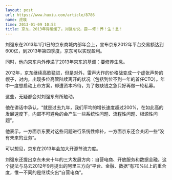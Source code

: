 ```yaml
---
layout: post
url: https://www.huxiu.com/article/8786
name: 虎嗅
time: 2013-01-09 10:53
title: 京东，2013年得缓缓了。刘强东说，要——修！养！生！息！
---
```

刘强东在2013年1月1日的京东商城内部年会上，宣布京东2012年平台交易额达到600亿，到2013年第四季度，京东可以实现盈利。

同时，他向京东内外传递了2013年京东的基调：要修养生息。

2012年，京东继续高歌猛进，但是对外，雷声大作的价格战变成一个虚张声势的幌子，对内，出现多位高管陆续离开的状况（包括到位不到一年的首任CTO）。年中一度想启动上市方案，却遭资本冷待，为了救缺钱之急只好再做一轮私募。

这些，无疑都会对刘强东有所触动。

他在讲话中承认，“就是过去九年，我们平均的增长速度超过200%，在如此高的发展速度下，内部不可避免的会产生一些系统性问题、流程性问题、根源性问题”。

他表示，一方面京东要对这些问题进行系统性修补，一方面京东还会关闭一些“没有未来的业务”。

可以想见，京东在2013年会加大开源节流力度。

刘强东还提出京东未来十年的三大发展方向：自营电商、开放服务和数据金融。这个提法与马云2012年9月提出的阿里三方向“平台、金融、数据”有70%以上的重合度，惟一不同的是继续突出“自营电商”。

